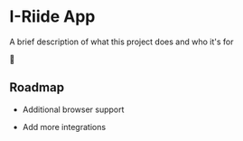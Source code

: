 # I-Riide App

A brief description of what this project does and who it's for

🤯


## Roadmap

- Additional browser support

- Add more integrations


